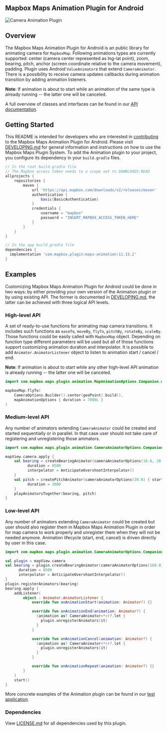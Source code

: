 ## Mapbox Maps Animation Plugin for Android

![Camera Animation Plugin](https://user-images.githubusercontent.com/15800566/95355920-c49f6e00-08ce-11eb-9f79-4d2cbbfc2855.gif)

## Overview

The Mapbox Maps Animation Plugin for Android is an public library for animating camera for `MapboxMap`. Following animations types are currently supported: center (camera center represented as lng-lat point), zoom, bearing, pitch, anchor (screen coordinate relative to the camera movement), padding. Plugin uses Android `ValueAnimator`s that extend `CameraAnimator`. There is a possibility to receive camera updates callbacks during animation transition by adding animation listeners.

**Note**: If animation is about to start while an animation of the same type is already running -- the latter one will be canceled.

A full overview of classes and interfaces can be found in our [API documentation](https://docs.mapbox.com/android/beta/maps/guides/).

## Getting Started

This README is intended for developers who are interested in [contributing](https://github.com/mapbox/mapbox-maps-android/blob/master/CONTRIBUTING.md) to the Mapbox Maps Animation Plugin for Android. Please visit [DEVELOPING.md](https://github.com/mapbox/mapbox-maps-android/blob/master/DEVELOPING.md) for general information and instructions on how to use the Mapbox Maps Plugin System. To add the Animation plugin to your project, you configure its dependency in your `build.gradle` files.

```groovy
// In the root build.gradle file
// The Mapbox access token needs to a scope set to DOWNLOADS:READ
allprojects {
    repositories {
        maven {
            url 'https://api.mapbox.com/downloads/v2/releases/maven'
            authentication {
                basic(BasicAuthentication)
            }
            credentials {
                username = "mapbox"
                password = "INSERT_MAPBOX_ACCESS_TOKEN_HERE"
            }
        }
    }
}

// In the app build.gradle file
dependencies {
  implementation 'com.mapbox.plugin:maps-animation:11.15.2'
}
```

## Examples

Customizing Mapbox Maps Animation Plugin for Android could be done in two ways: by either providing your own version of the Animation plugin or by using existing API. The former is documented in [DEVELOPING.md](https://github.com/mapbox/mapbox-maps-android/blob/master/DEVELOPING.md), the latter can be achieved with three logical API levels.

### High-level API

A set of ready-to-use functions for animating map camera transitions. It includes such functions as `easeTo`, `moveBy`, `flyTo`, `pitchBy`, `rotateBy`, `scaleBy`. Those functions could be easily called with `MapboxMap` object. Depending on function type different parameters will be used but all of those functions support customizing animation duration and interpolator. It is possible to add `Animator.AnimatorListener` object to listen to animation start / cancel / end.

**Note**: If animation is about to start while any other high-level API animation is already running -- the latter one will be canceled.

```kotlin
import com.mapbox.maps.plugin.animation.MapAnimationOptions.Companion.mapAnimationOptions

mapboxMap.flyTo(
    CameraOptions.Builder().center(geoPoint).build(),
    mapAnimationOptions { duration = 7000L }
)
```

### Medium-level API

Any number of animators extending `CameraAnimator` could be created and started sequentially or in parallel. In that case user should not take care of registering and unregistering those animators.

```kotlin
import com.mapbox.maps.plugin.animation.CameraAnimatorOptions.Companion.cameraAnimatorOptions

mapView.camera.apply {
    val bearing = createBearingAnimator(cameraAnimatorOptions(18.0, 20.0) { startValue = 15.0 }) {
          duration = 8500
          interpolator = AnticipateOvershootInterpolator()
    }
    val pitch = createPitchAnimator(cameraAnimatorOptions(30.0) { startValue = 15.0 }) {
          duration = 2000
    }
    playAnimatorsTogether(bearing, pitch)
}
```

### Low-level API

Any number of animators extending `CameraAnimator` could be created but user should also register them in Mapbox Maps Animation Plugin in order for map camera to work properly and unregister them when they will not be needed anymore. Animation lifecycle (start, end, cancel) is driven directly by user in this case.

```kotlin
import com.mapbox.maps.plugin.animation.CameraAnimatorOptions.Companion.cameraAnimatorOptions

val plugin = mapView.camera
val bearing = plugin.createBearingAnimator(cameraAnimatorOptions(160.0) { startValue = 0.0 }) {
      duration = 8500
      interpolator = AnticipateOvershootInterpolator()
}
plugin.registerAnimators(bearing)
bearing.apply {
    addListener(
        object : Animator.AnimatorListener {
            override fun onAnimationStart(animation: Animator?) {}

            override fun onAnimationEnd(animation: Animator?) {
              (animation as? CameraAnimator<*>)?.let {
                plugin.unregisterAnimators(it)
              }
            }

            override fun onAnimationCancel(animation: Animator?) {
              (animation as? CameraAnimator<*>)?.let {
                plugin.unregisterAnimators(it)
              }
            }

            override fun onAnimationRepeat(animation: Animator?) {}
        }
    )
    start()
}
```

More concrete examples of the Animation plugin can be found in our [test application](https://github.com/mapbox/mapbox-maps-android/tree/master/app/src/main/java/com/mapbox/maps/testapp).

### Dependencies

View [LICENSE.md](LICENSE.md) for all dependencies used by this plugin.
